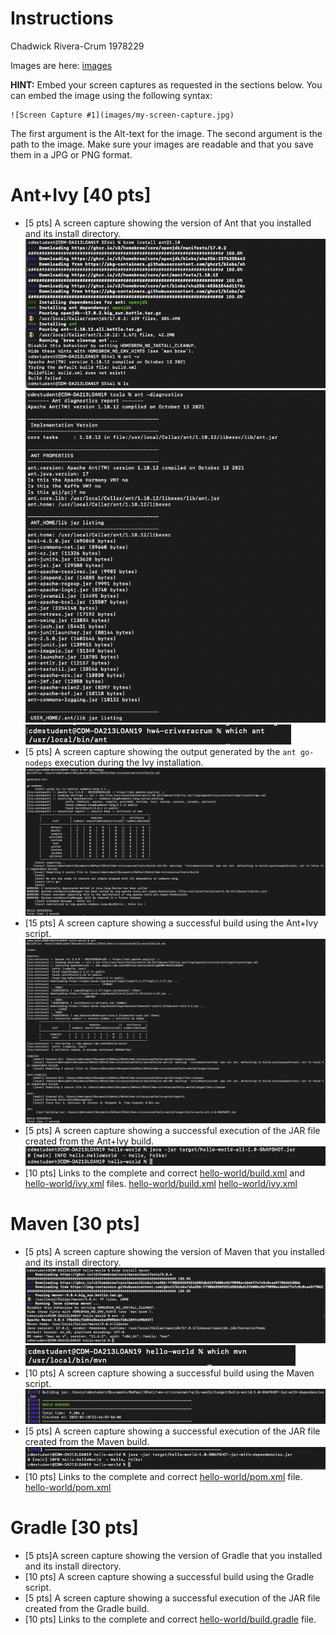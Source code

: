 # Instructions
Chadwick Rivera-Crum 1978229

Images are here: [images](images)

**HINT:** Embed your screen captures as requested in the sections below. You can embed the image using the following syntax:

```
![Screen Capture #1](images/my-screen-capture.jpg)
```

The first argument is the Alt-text for the image. The second argument is the path to the image. Make sure your images are readable and that you save them in a JPG or PNG format.

# Ant+Ivy [40 pts]
- [5 pts] A screen capture showing the version of Ant that you installed and its install directory.
![Ant install1](images/ant-install-1.png)
![Ant install1](images/ant-install-2.png)
![Ant install1](images/ant-install-3.png)
- [5 pts] A screen capture showing the output generated by the `ant go-nodeps` execution during the Ivy installation.
![ant go-nodeps](images/ant_go-nodeps.png)
- [15 pts] A screen capture showing a successful build using the Ant+Ivy script.
![Ant+Ivy script](images/ant-ivy-build-success.png)
- [5 pts] A screen capture showing a successful execution of the JAR file created from the Ant+Ivy build.
![execution of the JAR file ](images/ant-JAR-execution.png)
- [10 pts] Links to the complete and correct [hello-world/build.xml](hello-world/build.xml) and [hello-world/ivy.xml](hello-world/ivy.xml) files.
[hello-world/build.xml](hello-world/build.xml) 
[hello-world/ivy.xml](hello-world/ivy.xml)
# Maven [30 pts]
- [5 pts] A screen capture showing the version of Maven that you installed and its install directory.
![Maven install1](images/Maven-install-1.png)
![Maven install2](images/Maven-install-2.png)
- [10 pts] A screen capture showing a successful build using the Maven script.
![Maven successful build](images/Maven-build-success.png)
- [5 pts] A screen capture showing a successful execution of the JAR file created from the Maven build.
![JAR execution with Maven](images/Maven-jar-execution.png)
- [10 pts] Links to the complete and correct [hello-world/pom.xml](hello-world/pom.xml) file.
[hello-world/pom.xml](hello-world/pom.xml)
# Gradle [30 pts]
- [5 pts]A screen capture showing the version of Gradle that you installed and its install directory.
- [10 pts] A screen capture showing a successful build using the Gradle script.
- [5 pts] A screen capture showing a successful execution of the JAR file created from the Gradle build.
- [10 pts] Links to the complete and correct [hello-world/build.gradle](hello-world/build.gradle) file.

